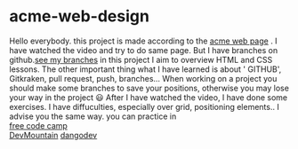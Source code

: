 # acme-web-design
Hello everybody.
this project is made according to the [acme web page](https://www.youtube.com/watch?v=Wm6CUkswsNw) .
I have watched the video and try to do same page. But I have branches on github.[see my branches](https://github.com/feridunAKYOL/acme-web-design/branches)
in this project I aim to overview HTML and CSS lessons.
The other important thing what I have learned is about ' GITHUB', Gitkraken, pull request, push, branches...
When working on a project you should make some branches to save your positions, otherwise you may lose your way in the project :smiley:
After I have watched the video, I have done some exercises. I have diffuculties, especially over grid, positioning elements..
I advise you the same way.
you can practice in   
[free code camp]()  
[DevMountain](https://github.com/DevMountain/HTML-CSS-Practice-Problems)
[dangodev](https://github.com/dangodev/css-exercises)
